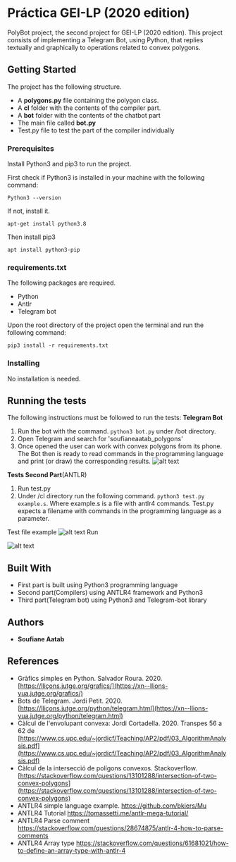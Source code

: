 
# Práctica GEI-LP (2020 edition)

PolyBot project, the second project for GEI-LP (2020 edition). This project consists of implementing a Telegram Bot, using Python, that replies textually and graphically to operations related to convex polygons.

## Getting Started
The project has the following structure.

 - A **polygons.py** file containing the polygon class.
 - A **cl** folder with the contents of the compiler part.
 - A **bot** folder with the contents of the chatbot part
 - The main file called **bot.py**
 - Test.py file to test the part of the compiler individually

### Prerequisites

Install Python3 and pip3 to run the project.

First check if Python3 is installed in your machine with the following command:

    Python3 --version
If not, install it.

    apt-get install python3.8

Then install pip3

    apt install python3-pip

### requirements.txt
The following packages are required.
- Python
- Antlr
- Telegram bot

Upon the root directory of the project open the terminal and run the following command:
```
pip3 install -r requirements.txt
```

### Installing
No installation is needed.

## Running the tests
The following instructions must be followed to run the tests:
**Telegram Bot**
 1. Run the bot with the command.
`python3 bot.py` under /bot directory.
 2. Open Telegram and search for 'soufianeaatab_polygons'
 3. Once opened the user can work with convex polygons from its phone. The Bot then is ready to read commands in the programming language and print (or draw) the corresponding results.
![alt text](https://github.com/SoufianeAatab/practica2_lp/blob/main/11.png)

**Tests Second Part**(ANTLR)

 1. Run test.py 
 2.  Under /cl directory run the following command.
`python3 test.py example.s`. Where example.s is a file with antlr4 commands.
Test.py expects a filename with commands in the programming language as a parameter.

Test file example
![alt text](https://github.com/SoufianeAatab/practica2_lp/blob/main/22.png)
Run

![alt text](https://github.com/SoufianeAatab/practica2_lp/blob/main/33.png)


## Built With

* First part is built using Python3 programming language
* Second part(Compilers) using ANTLR4 framework and Python3
* Third part(Telegram bot) using Python3 and Telegram-bot library

## Authors

* **Soufiane Aatab** 

## References

-   Gràfics simples en Python. Salvador Roura. 2020.  [https://lliçons.jutge.org/grafics/](https://xn--llions-yua.jutge.org/grafics/)
-   Bots de Telegram. Jordi Petit. 2020.  [https://lliçons.jutge.org/python/telegram.html](https://xn--llions-yua.jutge.org/python/telegram.html)
-   Càlcul de l'envolupant convexa: Jordi Cortadella. 2020. Transpes 56 a 62 de  [https://www.cs.upc.edu/~jordicf/Teaching/AP2/pdf/03_AlgorithmAnalysis.pdf](https://www.cs.upc.edu/~jordicf/Teaching/AP2/pdf/03_AlgorithmAnalysis.pdf)
-   Càlcul de la intersecció de polígons convexos. Stackoverflow.  [https://stackoverflow.com/questions/13101288/intersection-of-two-convex-polygons](https://stackoverflow.com/questions/13101288/intersection-of-two-convex-polygons)
- ANTLR4 simple language example. https://github.com/bkiers/Mu
- ANTLR4 Tutorial https://tomassetti.me/antlr-mega-tutorial/
- ANTLR4 Parse comment https://stackoverflow.com/questions/28674875/antlr-4-how-to-parse-comments
- ANTLR4 Array type https://stackoverflow.com/questions/61681021/how-to-define-an-array-type-with-antlr-4

